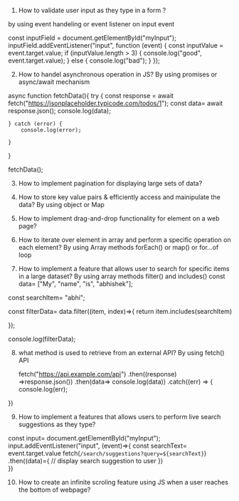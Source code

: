 1. How to validate user input as they type in a form ?

by using event handeling or event listener on input event

const inputField = document.getElementById("myInput");
inputField.addEventListener("input", function (event) {
  const inputValue = event.target.value;
  if (inputValue.length > 3) {
    console.log("good", event.target.value);
  } else {
    console.log("bad");
  }
});


2. How to handel asynchronous operation in JS?
  By using promises or async/await mechanism

  async function fetchData(){
    try {
        const response = await fetch("https://jsonplaceholder.typicode.com/todos/1");
        const data= await response.json();
        console.log(data);
        
    } catch (error) {
        console.log(error);
        
    }
}

fetchData();

3. How to implement pagination for displaying large sets of data?

4. How to store key value pairs & efficiently access and mainipulate the data?
   By using object or Map

5. How to implement drag-and-drop functionality for  element on a web page?

6. How to iterate over element in array and perform a specific operation on each element?
   By using Array methods forEach() or map() or for...of loop

7. How to implement a feature that allows user to search for specific items in a large dataset?
   By using array methods filter() and includes()
  const data= ["My", "name", "is", "abhishek"];

const searchItem= "abhi";

const filterData= data.filter((item, index)=>{
    return item.includes(searchItem)

});

console.log(filterData);

8. what method is used to retrieve from an external API?
   By using fetch() API

   fetch("https://api.example.com/api")
.then((response) =>response.json())
.then(data=> console.log(data))
.catch((err) => {
    console.log(err);
    
})

9. How to implement a features that allows users to perform live search suggestions as they type?

  const input= document.getElementById("myInput");
input.addEventListener("input", (event)=>{
const searchText= event.target.value
fetch(`/search/suggestions?query=${searchText}`)
.then((data)={
    // display search suggestion to user
})   
})

10. How to create an infinite scroling feature using JS when a user reaches the bottom of webpage?

    

